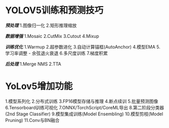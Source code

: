 # YOLOV5训练和预测技巧
***预处理***
1.图像归一化
2.矩形推理缩放

***数据增强***
1.Mosaic
2.CutMix
3.Cutout
4.Mixup

***训练优化***
1.Warmup
2.超参数进化
3.自动计算锚框(AutoAnchor)
4.模型EMA
5.学习率调整 - 余弦退火衰退
6.多尺度训练
7.梯度积累

***后处理***
1.Merge NMS
2.TTA

# YoLov5增加功能
1.模型系列化
2.分布式训练
3.FP16模型存储与推理
4.断点续训
5.批量预测图像
6.Tensorboard训练可视化
7.ONNX/TorchScript/CoreML导出
8.第二阶段分类器(2nd Stage Classifier)
9.模型集成训练(Model Ensembling)
10.模型剪枝(Model Pruning)
11.Conv与BN融合